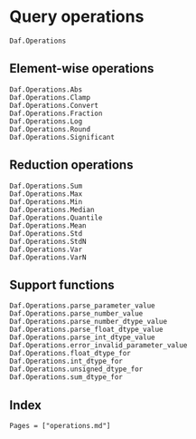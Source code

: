 # Query operations

```@docs
Daf.Operations
```

## Element-wise operations

```@docs
Daf.Operations.Abs
Daf.Operations.Clamp
Daf.Operations.Convert
Daf.Operations.Fraction
Daf.Operations.Log
Daf.Operations.Round
Daf.Operations.Significant
```

## Reduction operations

```@docs
Daf.Operations.Sum
Daf.Operations.Max
Daf.Operations.Min
Daf.Operations.Median
Daf.Operations.Quantile
Daf.Operations.Mean
Daf.Operations.Std
Daf.Operations.StdN
Daf.Operations.Var
Daf.Operations.VarN
```

## Support functions

```@docs
Daf.Operations.parse_parameter_value
Daf.Operations.parse_number_value
Daf.Operations.parse_number_dtype_value
Daf.Operations.parse_float_dtype_value
Daf.Operations.parse_int_dtype_value
Daf.Operations.error_invalid_parameter_value
Daf.Operations.float_dtype_for
Daf.Operations.int_dtype_for
Daf.Operations.unsigned_dtype_for
Daf.Operations.sum_dtype_for
```

## Index

```@index
Pages = ["operations.md"]
```
